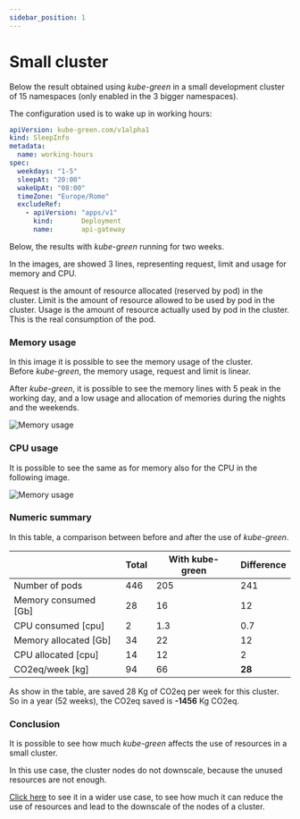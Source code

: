```yaml
---
sidebar_position: 1
---
```


# Small cluster

Below the result obtained using *kube-green* in a small development cluster of 15 namespaces (only enabled in the 3 bigger namespaces).

The configuration used is to wake up in working hours:

```yaml
apiVersion: kube-green.com/v1alpha1
kind: SleepInfo
metadata:
  name: working-hours
spec:
  weekdays: "1-5"
  sleepAt: "20:00"
  wakeUpAt: "08:00"
  timeZone: "Europe/Rome"
  excludeRef:
    - apiVersion: "apps/v1"
      kind:       Deployment
      name:       api-gateway
```

Below, the results with *kube-green* running for two weeks.

In the images, are showed 3 lines, representing request, limit and usage for memory and CPU.

Request is the amount of resource allocated (reserved by pod) in the cluster.
Limit is the amount of resource allowed to be used by pod in the cluster.
Usage is the amount of resource actually used by pod in the cluster. This is the real consumption of the pod.

### Memory usage

In this image it is possible to see the memory usage of the cluster.  
Before *kube-green*, the memory usage, request and limit is linear.

After *kube-green*, it is possible to see the memory lines with 5 peak in the working day, and a low usage and allocation of memories during the nights and the weekends.

![Memory usage](/img/usecase/23.7-23-8-memory.png)

### CPU usage

It is possible to see the same as for memory also for the CPU in the following image.  

![Memory usage](/img/usecase/23.7-23-8-CPU.png)

### Numeric summary

In this table, a comparison between before and after the use of *kube-green*.

|                       | Total  | With kube-green  | Difference       |
| --------------------- | ------ | ---------------- | ---------------- |
| Number of pods        | 446    | 205              | 241             |
| Memory consumed [Gb]  | 28     | 16               | 12              |
| CPU consumed    [cpu] | 2      | 1.3              | 0.7             |
| Memory allocated [Gb] | 34     | 22               | 12              |
| CPU allocated [cpu]   | 14     | 12               | 2               |
| CO2eq/week [kg]       | 94     | 66               | **28**          |

As show in the table, are saved 28 Kg of CO2eq per week for this cluster. So in a year (52 weeks), the CO2eq saved is **-1456** Kg CO2eq.

### Conclusion

It is possible to see how much *kube-green* affects the use of resources in a small cluster.

In this use case, the cluster nodes do not downscale, because the unused resources are not enough.

[Click here](./node-downscale.md) to see it in a wider use case, to see how much it can reduce the use of resources and lead to the downscale of the nodes of a cluster.
